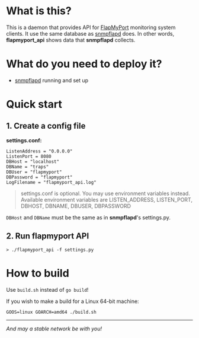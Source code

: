 # What is this?

This is a daemon that provides API for [FlapMyPort](https://flapmyport.com) monitoring system clients. It use the same database as [snmpflapd](http://github.com/phylocko/snmpflapd) does. In other words, **flapmyport_api** shows data that **snmpflapd** collects.


# What do you need to deploy it?
- [snmpflapd](http://github.com/phylocko/snmpflapd) running and set up

# Quick start #

## 1. Create a config file

**settings.conf:**
```
ListenAddress = "0.0.0.0"
ListenPort = 8080
DBHost = "localhost"
DBName = "traps"
DBUser = "flapmyport"
DBPassword = "flapmyport"
LogFilename = "flapmyport_api.log"
```

> settings.conf is optional. You may use environment variables instead.
> Available environment variables are
> LISTEN_ADDRESS, LISTEN_PORT, DBHOST, DBNAME, DBUSER, DBPASSWORD

`DBHost` and `DBName` must be the same as in **snmpflapd**'s settings.py.

## 2. Run flapmyport API
```
> ./flapmyport_api -f settings.py
```

# How to build #

Use `build.sh` instead of `go build`!

If you wish to make a build for a Linux 64-bit machine:

```
GOOS=linux GOARCH=amd64 ./build.sh
```

---
*And may a stable network be with you!*
